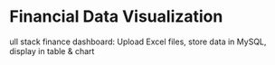 # Financial Data Visualization
ull stack finance dashboard: Upload Excel files, store data in MySQL, display in table & chart
